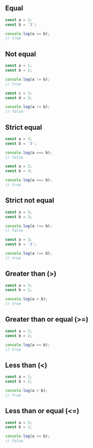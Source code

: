 ## Equal
```js
const a = 3;
const b = '3';

console.log(a == b);
// true
```

## Not equal
```js
const a = 1;
const b = 2;

console.log(a != b);
// true
```

```js
const c = 3;
const d = 3;

console.log(a != b);
// false
```

## Strict equal
```js
const a = 3;
const b = '3';

console.log(a === b);
// false
```

```js
const a = 3;
const b = 3;

console.log(a === b);
// true
```

## Strict not equal
```js
const a = 3;
const b = 3;

console.log(a !== b);
// false
```

```js
const a = 3;
const b = '3';

console.log(a !== b);
// true
```

## Greater than (>)
```js
const a = 3;
const b = 1;

console.log(a > b);
// true
```

## Greater than or equal (>=)
```js
const a = 2;
const b = 2;

console.log(a >= b);
// true
```

## Less than (<)
```js
const a = 1;
const b = 2;

console.log(a < b);
// true
```

## Less than or equal (<=)
```js
const a = 3;
const b = 1;

console.log(a <= b);
// false
```